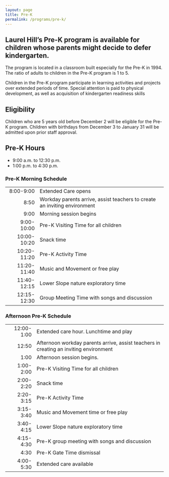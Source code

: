 ```yaml
---
layout: page
title: Pre-K
permalink: /programs/pre-k/
---
```


## Laurel Hill’s Pre-K program is available for children whose parents might decide to defer kindergarten.

The program is located in a classroom built especially for the Pre-K in 1994. The ratio of adults to children in the Pre-K program is 1 to 5.

Children in the Pre-K program participate in learning activities and projects over extended periods of time. Special attention is paid to physical development, as well as acquisition of kindergarten readiness skills

## Eligibility

Children who are 5 years old before December 2 will be eligible for the Pre-K program.
Children with birthdays from December 3 to January 31 will be admitted upon prior staff approval.

## Pre-K Hours

* 9:00 a.m. to 12:30 p.m.
* 1:00 p.m. to 4:30 p.m.

### Pre-K Morning Schedule

| | |
|--------:|:-------|
| 8:00-9:00 	| Extended Care opens |
| 8:50 	| Workday parents arrive, assist teachers to create an inviting environment |
| 9:00 	| Morning session begins |
| 9:00-10:00 	| Pre-K Visiting Time for all children |
| 10:00-10:20 	| Snack time |
| 10:20-11:20 	| Pre-K Activity Time |
| 11:20-11:40 	| Music and Movement or free play |
| 11:40-12:15 	| Lower Slope nature exploratory time |
| 12:15-12:30 	| Group Meeting Time with songs and discussion |


### Afternoon Pre-K Schedule

| | |
|--------:|:-------|
| 12:00-1:00 	| Extended care hour. Lunchtime and play |
| 12:50 	| Afternoon workday parents arrive, assist teachers in creating an inviting environment |
| 1:00 	| Afternoon session begins. |
| 1:00-2:00 	| Pre-K Visiting Time for all children |
| 2:00-2:20 	| Snack time| 
| 2:20-3:15 	| Pre-K Activity Time |
| 3:15-3:40 	| Music and Movement time or free play |
| 3:40-4:15 	| Lower Slope nature exploratory time |
| 4:15-4:30 	| Pre-K group meeting with songs and discussion |
| 4:30 	| Pre-K Gate Time dismissal |
| 4:00-5:30 	| Extended care available |